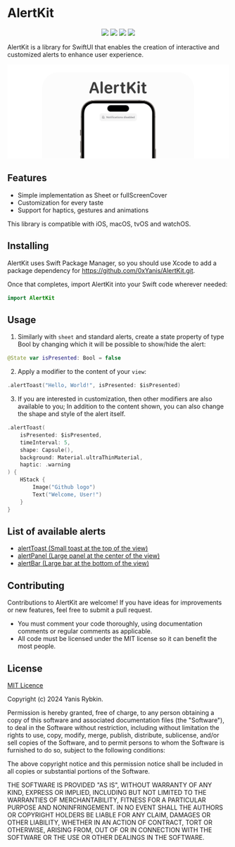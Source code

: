 # AlertKit

<p align="center">
    <img src="https://img.shields.io/badge/iOS-15.0+-27ae60.svg" />
    <img src="https://img.shields.io/badge/macOS-13.0+-2980b9.svg" />
    <img src="https://img.shields.io/badge/tvOS-15.0+-8e44ad.svg" />
    <img src="https://img.shields.io/badge/watchOS-8.0+-c0392b.svg" />
</p>

AlertKit is a library for SwiftUI that enables the creation of interactive and customized alerts to enhance user experience.

<html>
 <body>
  <p>
    <img src="image.png">
  </p>
 </body>
</html>

## Features

- Simple implementation as Sheet or fullScreenCover
- Сustomization for every taste
- Support for haptics, gestures and animations

This library is compatible with iOS, macOS, tvOS and watchOS.

## Installing

AlertKit uses Swift Package Manager, so you should use Xcode to add a package dependency for <https://github.com/0xYanis/AlertKit.git>.

Once that completes, import AlertKit into your Swift code wherever needed:

```swift
import AlertKit
```

## Usage

1. Similarly with `sheet` and standard alerts, create a state property of type Bool by changing which it will be possible to show/hide the alert:

```swift
@State var isPresented: Bool = false
```

2. Apply a modifier to the content of your `view`:

```swift
.alertToast("Hello, World!", isPresented: $isPresented)
```

3. If you are interested in customization, then other modifiers are also available to you; In addition to the content shown, you can also change the shape and style of the alert itself.

```swift
.alertToast(
    isPresented: $isPresented,
    timeInterval: 5,
    shape: Capsule(),
    background: Material.ultraThinMaterial,
    haptic: .warning
) {
    HStack {
        Image("Github logo")
        Text("Welcome, User!")
    }
}
```

## List of available alerts

- [alertToast (Small toast at the top of the view)](https://github.com/0xYanis/AlertKit/blob/main/Sources/AlertKit/Extensions/AlertToastViewExtensions.swift)
- [alertPanel (Large panel at the center of the view)](https://github.com/0xYanis/AlertKit/blob/main/Sources/AlertKit/Extensions/AlertPanelViewExtensions.swift)
- [alertBar (Large bar at the bottom of the view)](https://github.com/0xYanis/AlertKit/blob/main/Sources/AlertKit/Extensions/AlertBarViewExtensions.swift)



## Contributing

Contributions to AlertKit are welcome! If you have ideas for improvements or new features, feel free to submit a pull request.

- You must comment your code thoroughly, using documentation comments or regular comments as applicable.
- All code must be licensed under the MIT license so it can benefit the most people.

## License

[MIT Licence](https://github.com/0xYanis/AlertKit/blob/main/LICENSE)

Copyright (c) 2024 Yanis Rybkin.

Permission is hereby granted, free of charge, to any person obtaining a copy of this software and associated documentation files (the "Software"), to deal in the Software without restriction, including without limitation the rights to use, copy, modify, merge, publish, distribute, sublicense, and/or sell copies of the Software, and to permit persons to whom the Software is furnished to do so, subject to the following conditions:

The above copyright notice and this permission notice shall be included in all copies or substantial portions of the Software.

THE SOFTWARE IS PROVIDED "AS IS", WITHOUT WARRANTY OF ANY KIND, EXPRESS OR IMPLIED, INCLUDING BUT NOT LIMITED TO THE WARRANTIES OF MERCHANTABILITY, FITNESS FOR A PARTICULAR PURPOSE AND NONINFRINGEMENT. IN NO EVENT SHALL THE AUTHORS OR COPYRIGHT HOLDERS BE LIABLE FOR ANY CLAIM, DAMAGES OR OTHER LIABILITY, WHETHER IN AN ACTION OF CONTRACT, TORT OR OTHERWISE, ARISING FROM, OUT OF OR IN CONNECTION WITH THE SOFTWARE OR THE USE OR OTHER DEALINGS IN THE SOFTWARE.
